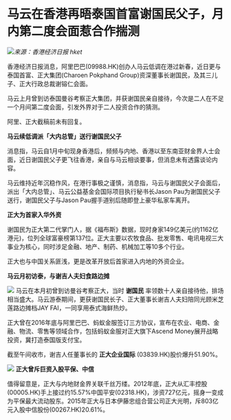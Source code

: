 # 马云在香港再晤泰国首富谢国民父子，月内第二度会面惹合作揣测

![](https://inews.gtimg.com/newsapp_bt/0/15634048572/1000)_来源：香港经济日报 hket_

香港经济日报消息，阿里巴巴(09988.HK)创办人马云低调在港过新春，近日更与泰国首富、正大集团(Charoen Pokphand
Group)资深董事长谢国民，及其三儿子、正大行政总裁谢镕仁会面。

马云上月曾到访泰国曼谷考察正大集团，并获谢国民亲自接待，今次是二人在不足一个月间第二度会面，引发外界对于二人投资合作的猜测。

阿里、正大截稿前未有回复。

**马云续低调派「大内总管」送行谢国民父子**

消息指，马云自1月中旬现身香港后，频频与内地、香港以至东南亚财金界人士会面，近日谢国民父子更飞往香港，亲自与马云相谈要事，但消息未有透露谈论内容。

马云维持近年沉稳作风，在港行事极之谨慎，消息指，马云与谢国民父子会面后，派出「大内总管」、马云公益基金会国际项目执行秘书长Jason
Pau为谢国民父子送行，谢国民父子与Jason Pau握手道别后随即登上豪华私家车离开。

**正大为首家入华外资**

谢国民为正大第二代掌门人，据《福布斯》数据，现时身家149亿美元(约1162亿港元)，位列全球富豪榜第137位。正大主要以农牧食品、批发零售、电讯电视三大事业为核心，同时涉足金融、地产、制药、机械加工等10多个行业。

正大也与中国关系匪浅，更是改革开放后首家进入内地的外资企业。

**马云月初访泰，与谢吉人夫妇食路边摊**

![](https://inews.gtimg.com/newsapp_bt/0/15634048588/1000)
马云在本月初曾到访曼谷考察正大，当时 **谢国民**
率领数十人亲自接待他，排场相当盛大。马云游泰期间，更获谢国民长子、正大董事长谢吉人夫妇陪同光顾米芝莲路边摊档JAY FAI，一同享用泰式海鲜热炒。

正大曾在2016年底与阿里巴巴、蚂蚁金服签订三方协议，宣布在农业、电商、金融、物流、零售等领域合作，包括蚂蚁金服对正大旗下Ascend
Money展开战略投资，冀打造泰国版支付宝。

截至午间收市，谢吉人任董事长的 **正大企业国际** (03839.HK)股价爆升51.90%。

![](https://inews.gtimg.com/newsapp_bt/0/15634048591/1000)
**正大曾斥巨资入股平保、中信**

值得留意是，正大与内地财金界关联千丝万缕。2012年底，正大从汇丰控股(00005.HK)手上接过约15.57%中国平安(02318.HK)，涉资727亿元，摇身一变成为平保最大流动股东。2015年正大与日本伊藤忠组合营公司正大光明，斥803亿元入股中信股份(00267.HK)20.61%。

